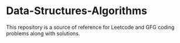 # Data-Structures-Algorithms
This repository is a source of reference for Leetcode and GFG coding problems along with solutions.
